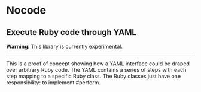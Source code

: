 # Nocode

## Execute Ruby code through YAML

**Warning**: This library is currently experimental.

---

This is a proof of concept showing how a YAML interface could be draped over arbitrary Ruby code.  The YAML contains a series of steps with each step mapping to a specific Ruby class.  The Ruby classes just have one responsibility: to implement #perform.
